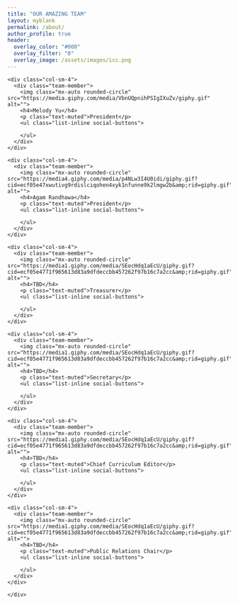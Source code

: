 ```yaml
---
title: "OUR AMAZING TEAM"
layout: myblank
permalink: /about/
author_profile: true
header:
  overlay_color: "#000"
  overlay_filter: "0"
  overlay_image: /assets/images/icc.png
---
```


<section class="bg-light page-section" id="team">
<div class="container">
  <div class="row">

	<div class="col-sm-4">
	  <div class="team-member">
		<img class="mx-auto rounded-circle" src="https://media.giphy.com/media/VbnUQpnihPSIgIXuZv/giphy.gif" alt="">
		<h4>Melody Yu</h4>
		<p class="text-muted">President</p>
		<ul class="list-inline social-buttons">

		</ul>
	  </div>
	</div>

	<div class="col-sm-4">
	  <div class="team-member">
		<img class="mx-auto rounded-circle" src="https://media4.giphy.com/media/p4NLw3I4U0idi/giphy.gif?cid=ecf05e47xwutivg9rdislciqohen4xyk1nfunne9k2lmgw2b&amp;rid=giphy.gif" alt="">
		<h4>Agam Randhawa</h4>
		<p class="text-muted">President</p>
		<ul class="list-inline social-buttons">

		</ul>
	  </div>
	</div>

	<div class="col-sm-4">
	  <div class="team-member">
		<img class="mx-auto rounded-circle" src="https://media1.giphy.com/media/SEocHdq1aEcU/giphy.gif?cid=ecf05e4771f965613d83a9dfdeccbb457262f97b16c7a2cc&amp;rid=giphy.gif" alt="">
		<h4>TBD</h4>
		<p class="text-muted">Treasurer</p>
		<ul class="list-inline social-buttons">

		</ul>
	  </div>
	</div>

	<div class="col-sm-4">
	  <div class="team-member">
		<img class="mx-auto rounded-circle" src="https://media1.giphy.com/media/SEocHdq1aEcU/giphy.gif?cid=ecf05e4771f965613d83a9dfdeccbb457262f97b16c7a2cc&amp;rid=giphy.gif" alt="">
		<h4>TBD</h4>
		<p class="text-muted">Secretary</p>
		<ul class="list-inline social-buttons">

		</ul>
	  </div>
	</div>

	<div class="col-sm-4">
	  <div class="team-member">
		<img class="mx-auto rounded-circle" src="https://media1.giphy.com/media/SEocHdq1aEcU/giphy.gif?cid=ecf05e4771f965613d83a9dfdeccbb457262f97b16c7a2cc&amp;rid=giphy.gif" alt="">
		<h4>TBD</h4>
		<p class="text-muted">Chief Curriculum Editor</p>
		<ul class="list-inline social-buttons">

		</ul>
	  </div>
	</div>

	<div class="col-sm-4">
	  <div class="team-member">
		<img class="mx-auto rounded-circle" src="https://media1.giphy.com/media/SEocHdq1aEcU/giphy.gif?cid=ecf05e4771f965613d83a9dfdeccbb457262f97b16c7a2cc&amp;rid=giphy.gif" alt="">
		<h4>TBD</h4>
		<p class="text-muted">Public Relations Chair</p>
		<ul class="list-inline social-buttons">

		</ul>
	  </div>
	</div>


  </div>
  <div class="row">
	<div class="col-lg-8 mx-auto text-center">
	  <div class="large text-muted">
</div>

	</div>
  </div>
</div>
</section>
